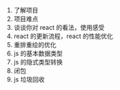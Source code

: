 1. 了解项目
2. 项目难点
3. 谈谈你对 react 的看法，使用感受
4. react 的更新流程，react 的性能优化
5. 重排重绘的优化
6. js 的基本数据类型
7. js 的隐式类型转换
8. 闭包
9. js 垃圾回收
